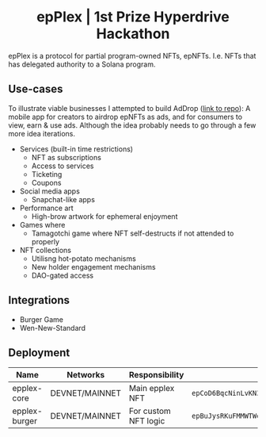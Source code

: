 <h1 align="center">epPlex | 1st Prize Hyperdrive Hackathon</h1>

epPlex is a protocol for partial program-owned NFTs, epNFTs. I.e. NFTs that has delegated authority to a Solana program.

## Use-cases
To illustrate viable businesses I attempted to build AdDrop ([link to repo](https://github.com/epPlex/AdDrop)):
A mobile app for creators to airdrop epNFTs as ads, and for consumers to view, earn & use ads.
Although the idea probably needs to go through a few more idea iterations.

- Services (built-in time restrictions)
  - NFT as subscriptions
  - Access to services
  - Ticketing
  - Coupons
- Social media apps
  - Snapchat-like apps
- Performance art
  - High-brow artwork for ephemeral enjoyment
- Games where
  - Tamagotchi game where NFT self-destructs if not attended to properly
- NFT collections
  - Utilisng hot-potato mechanisms
  - New holder engagement mechanisms
  - DAO-gated access

## Integrations
- Burger Game
- Wen-New-Standard



## Deployment
| Name            | Networks       | Responsibility               | Address | Link                                                                                                                                                                                                                  |
|-----------------|----------------|------------------------------|---------|-----------------------------------------------------------------------------------------------------------------------------------------------------------------------------------------------------------------------|
| epplex-core     | DEVNET/MAINNET | Main epplex NFT              | `epCoD6BqcNinLvKN3KkY55vk4Kxs3W1JTENs1xqWUTg`     | [DEVNET](https://explorer.solana.com/address/epCoD6BqcNinLvKN3KkY55vk4Kxs3W1JTENs1xqWUTg?cluster=devnet)/[MAINNET](https://explorer.solana.com/address/epCoD6BqcNinLvKN3KkY55vk4Kxs3W1JTENs1xqWUTg?cluster=mainnet) |
| epplex-burger   | DEVNET/MAINNET | For custom NFT logic         | `epBuJysRKuFMMWTWoX6ZKPz5WTZWb98mDqn1emVj84n`     | [DEVNET](https://explorer.solana.com/address/epBuJysRKuFMMWTWoX6ZKPz5WTZWb98mDqn1emVj84n?cluster=devnet)/[MAINNET](https://explorer.solana.com/address/epBuJysRKuFMMWTWoX6ZKPz5WTZWb98mDqn1emVj84n?cluster=mainnet)                                                                                                                                                                                                                   |
